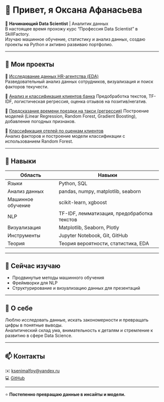 # 👋 Привет, я Оксана Афанасьева

🎯 **Начинающий Data Scientist** | Аналитик данных  
В настоящее время прохожу курс “Профессия Data Scientist” в SkillFactory.  
Изучаю машинное обучение, статистику и анализ данных, создаю проекты на Python и активно развиваю портфолио.

---

## 💼 Мои проекты

🔹 [Исследование данных HR-агентства (EDA)](https://github.com/Ksuchilda/Data_science/tree/main/Project_3_hr)  
Разведовательный анализ данных сотрудников, визуализация и поиск факторов текучести.

🔹 [Анализ и классификация клиентов банка](https://github.com/Ksuchilda/Data_science/tree/main/Project_4_ML)
Предобработка текстов, TF-IDF, логистическая регрессия, оценка отзывов на позитив/негатив.

🔹 [Предсказание времени поездки на такси (регрессия)](https://github.com/Ksuchilda/Data_science/tree/main/Project-5_taxi) 
Построение моделей (Linear Regression, Random Forest, Gradient Boosting), добавление погодных признаков.

🔹 [Классификация отелей по оценкам клиентов](https://github.com/Ksuchilda/Data_science/tree/main/Project-3_Booking)  
Анализ факторов и построение модели классификации с использованием Random Forest.



---

## 🧠 Навыки

| Область | Навыки |
|----------|---------|
| Языки | Python, SQL |
| Анализ данных | pandas, numpy, matplotlib, seaborn |
| Машинное обучение | scikit-learn, xgboost |
| NLP | TF-IDF, лемматизация, предобработка текстов |
| Визуализация | Matplotlib, Seaborn, Plotly |
| Инструменты | Jupyter Notebook, Git, GitHub |
| Теория | Теория вероятности, статистика, EDA |

---

## 🌱 Сейчас изучаю
- Продвинутые методы машинного обучения  
- Фреймворки для NLP  
- Структурирование и визуализацию данных для презентаций  

---

## 💬 О себе
Люблю исследовать данные, искать закономерности и превращать цифры в понятные выводы.  
Аналитический склад ума, внимательность к деталям и стремление к развитию в сфере Data Science.

---

## 📫 Контакты
✉️ ksenimalfoy@yandex.ru  
💻 [GitHub](https://github.com/Ksuchilda/Data_science)  

---
⭐️ **Постепенно превращаю данные в инсайты и модели.**
